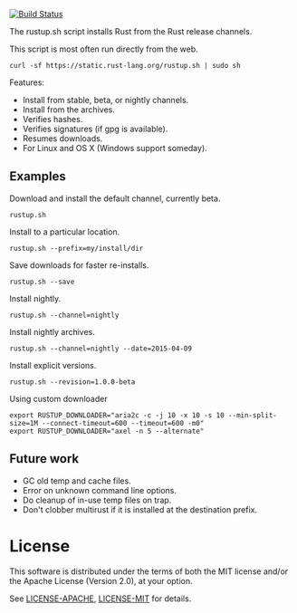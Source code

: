 [![Build Status](https://travis-ci.org/rust-lang/rustup.svg?branch=master)](https://travis-ci.org/rust-lang/rustup)

The rustup.sh script installs Rust from the Rust release channels.

This script is most often run directly from the web.

```
curl -sf https://static.rust-lang.org/rustup.sh | sudo sh
```

Features:

* Install from stable, beta, or nightly channels.
* Install from the archives.
* Verifies hashes.
* Verifies signatures (if gpg is available).
* Resumes downloads.
* For Linux and OS X (Windows support someday).

## Examples

Download and install the default channel, currently beta.

```
rustup.sh
```

Install to a particular location.

```
rustup.sh --prefix=my/install/dir
```

Save downloads for faster re-installs.

```
rustup.sh --save
```

Install nightly.

```
rustup.sh --channel=nightly
```

Install nightly archives.

```
rustup.sh --channel=nightly --date=2015-04-09
```

Install explicit versions.

```
rustup.sh --revision=1.0.0-beta
```

Using custom downloader

```
export RUSTUP_DOWNLOADER="aria2c -c -j 10 -x 10 -s 10 --min-split-size=1M --connect-timeout=600 --timeout=600 -m0" 
export RUSTUP_DOWNLOADER="axel -n 5 --alternate" 
```

## Future work

* GC old temp and cache files.
* Error on unknown command line options.
* Do cleanup of in-use temp files on trap.
* Don't clobber multirust if it is installed at the destination prefix.

# License

This software is distributed under the terms of both the MIT license
and/or the Apache License (Version 2.0), at your option.

See [LICENSE-APACHE](LICENSE-APACHE), [LICENSE-MIT](LICENSE-MIT) for details.

